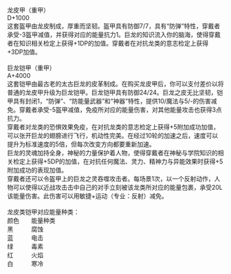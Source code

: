<title>龙皮甲</title>
<meta name="GENERATOR" content="WinCHM">
<meta http-equiv="Content-Type" content="text/html; charset=gb2312">
<br>龙皮甲（重甲）
<br>D+1000
<br>这套盔甲由龙皮制成，厚重而坚韧。盔甲具有防御7/7，具有“防弹”特性，穿戴者承受-3盔甲减值，并获得对应的能量抗力1。巨龙的知识流入你的脑海，使得穿戴者在知识相关检定上获得+1DP的加值。穿戴者在对抗龙类的意志检定上获得+3DP加值。
<br>
<br>巨龙铠甲（重甲）
<br>A+4000
<br>这套铠甲由最古老的太古巨龙的皮革制成。在购买龙皮甲后，你可以支付差价以将普通的龙皮甲升级为巨龙铠甲。巨龙铠甲具有防御24/24。巨龙之皮无比坚韧，铠甲具有封闭1，“防弹”、“防能量武器”和“神器”特性，提供10/魔法与5/-的伤害减免。穿戴者承受-5盔甲减值，免疫所对应的能量伤害，对其他能量攻击也获得3点抗力。
<br>穿戴者对龙类的恐惧效果免疫，在对抗龙类的意志检定上获得+5附加成功加值，可以张开巨龙的翅膀进行飞行，机动性完美。在经过10轮的加速之后，速度可以提升为标准速度的5倍，但每次改变方向都要重新加速。
<br>巨龙的灵魂加持全身，神秘的力量保护着人物，使得穿戴者在神秘与学院知识的相关检定上获得+5DP的加值，在对抗任何魔法、灵力、精神力与异能效果时获得+5附加成功的表现加值。
<br>穿戴者还可以令盔甲上的巨龙之灵吞噬攻击者。每场景1次，以一个反射动作，人物可以使得以近战攻击击中自己的对手立刻被该龙类所对应的能量包裹，承受20L该能量伤害。此伤害可以用敏捷+运动（专业：反射）减免。
<br>
<br>龙皮类铠甲对应能量种类：
<br>颜色　　能量种类　
<br>黑　　　腐蚀
<br>蓝　　　电击
<br>绿　　　毒素
<br>红　　　火焰
<br>白　　　寒冷